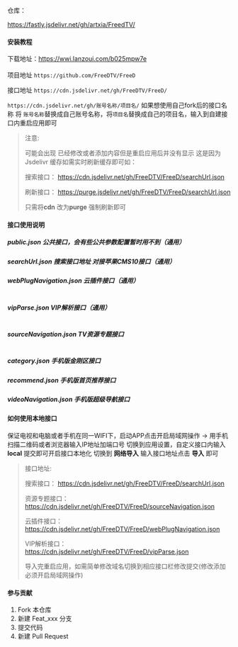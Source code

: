 仓库：

https://fastly.jsdelivr.net/gh/artxia/FreedTV/
#### 安装教程

下载地址：https://wwi.lanzoui.com/b025mpw7e <br> <br>
项目地址 `https://github.com/FreeDTV/FreeD`<br>

接口地址 `https://cdn.jsdelivr.net/gh/FreeDTV/FreeD/`

 `https://cdn.jsdelivr.net/gh/账号名称/项目名/`
 如果想使用自己fork后的接口名称 将 ``账号名称``替换成自己账号名称，将``项目名``替换成自己的项目名，输入到自建接口内重启应用即可

> 注意:
>
>可能会出现 已经修改或者添加内容但是重启应用后并没有显示 
>这是因为Jsdelivr 缓存如需实时刷新缓存即可如：
> 
>搜索接口：
>https://cdn.jsdelivr.net/gh/FreeDTV/FreeD/searchUrl.json
>
>刷新接口：
>https://purge.jsdelivr.net/gh/FreeDTV/FreeD/searchUrl.json
>
>只需将**cdn** 改为**purge** 强制刷新即可

#### 接口使用说明

##### public.json  公共接口，会有些公共参数配置暂时用不到（通用）
##### searchUrl.json 搜索接口地址 对接苹果CMS10接口（通用）
##### webPlugNavigation.json  云插件接口（通用）<br><br>
##### vipParse.json  VIP解析接口（通用）<br><br>

##### sourceNavigation.json  TV资源专题接口<br><br>

##### category.json     手机版金刚区接口
##### recommend.json     手机版首页推荐接口
##### videoNavigation.json     手机版超级导航接口


#### 如何使用本地接口
保证电视和电脑或者手机在同一WIFI下，启动APP点击开启局域网操作 -> 用手机扫描二维码或者浏览器输入IP地址加端口号
切换到应用设置，自定义接口内输入 **local** 提交即可开启接口本地化
切换到 **网络导入** 输入接口地址点击 **导入** 即可

> 接口地址:
>
>搜索接口：
>https://cdn.jsdelivr.net/gh/FreeDTV/FreeD/searchUrl.json
>
>资源专题接口：
>https://cdn.jsdelivr.net/gh/FreeDTV/FreeD/sourceNavigation.json
>
>云插件接口：
>https://cdn.jsdelivr.net/gh/FreeDTV/FreeD/webPlugNavigation.json
>
>VIP解析接口：
>https://cdn.jsdelivr.net/gh/FreeDTV/FreeD/vipParse.json
>
>
>导入完重启应用，如需简单修改域名切换到相应接口栏修改提交(修改添加必须开启局域网操作)

#### 参与贡献

1.  Fork 本仓库
2.  新建 Feat_xxx 分支
3.  提交代码
4.  新建 Pull Request

